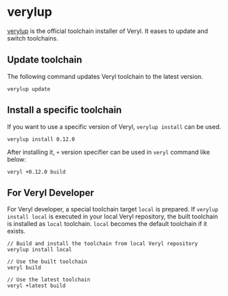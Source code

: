 # verylup

[verylup](https://github.com/veryl-lang/verylup) is the official toolchain installer of Veryl.
It eases to update and switch toolchains.

## Update toolchain

The following command updates Veryl toolchain to the latest version.

```
verylup update
```

## Install a specific toolchain

If you want to use a specific version of Veryl, `verylup install` can be used.

```
verylup install 0.12.0
```

After installing it, `+` version specifier can be used in `veryl` command like below:

```
veryl +0.12.0 build
```

## For Veryl Developer

For Veryl developer, a special toolchain target `local` is prepared.
If `verylup install local` is executed in your local Veryl repository, the built toolchain is installed as `local` toolchain.
`local` becomes the default toolchain if it exists.

```
// Build and install the toolchain from local Veryl repository
verylup install local

// Use the built toolchain
veryl build

// Use the latest toolchain
veryl +latest build
```
